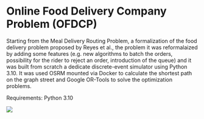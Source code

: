 # Online Food Delivery Company Problem (OFDCP)

Starting from the Meal Delivery Routing Problem, a formalization of the food delivery problem proposed by Reyes et al., the problem it was reformalaized by adding some features (e.g. new algorithms to batch the orders, possibility for the rider to reject an order, introduction of the queue) and it was built from scratch a dedicate discrete-event simulator using Python 3.10. It was used OSRM mounted via Docker to calculate the shortest path on the graph street and Google OR-Tools to solve the optimization problems. 

Requirements: Python 3.10

<img src="https://raw.githubusercontent.com/maurosaladino/food-delivery-simulator/main/public/demo.gif">
